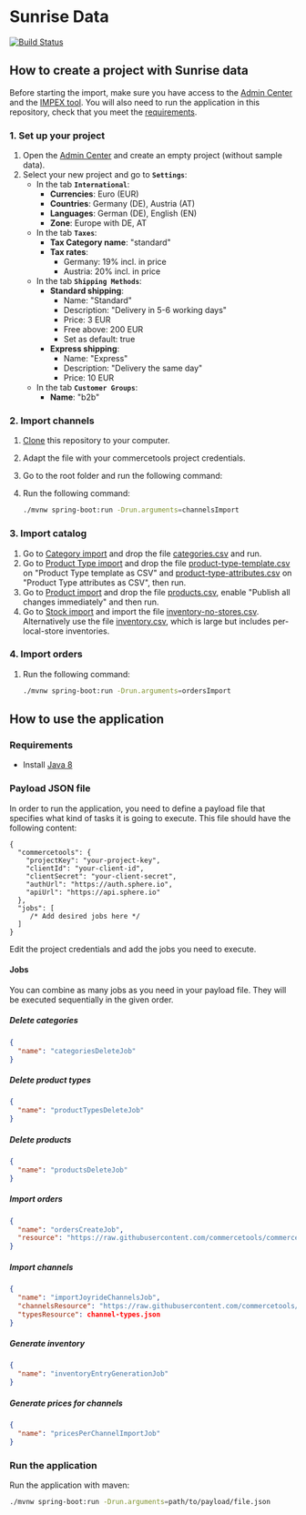 # Sunrise Data

[![Build Status](https://travis-ci.org/commercetools/commercetools-sunrise-data.svg?branch=master)](https://travis-ci.org/commercetools/commercetools-sunrise-data)


## How to create a project with Sunrise data

Before starting the import, make sure you have access to the [Admin Center](https://admin.commercetools.com) and the [IMPEX tool](https://impex.commercetools.com/). You will also need to run the application in this repository, check that you meet the [requirements](#requirements).

### 1. Set up your project
1. Open the [Admin Center](https://admin.commercetools.com) and create an empty project (without sample data).
2. Select your new project and go to **`Settings`**:
    - In the tab **`International`**:
        - **Currencies**: Euro (EUR)
        - **Countries**: Germany (DE), Austria (AT)
        - **Languages**: German (DE), English (EN)
        - **Zone**: Europe with DE, AT
    - In the tab **`Taxes`**:
        - **Tax Category name**: "standard"
        - **Tax rates**:
            - Germany: 19% incl. in price
            - Austria: 20% incl. in price
    - In the tab **`Shipping Methods`**:
        - **Standard shipping**:
            - Name: "Standard"
            - Description: "Delivery in 5-6 working days"
            - Price: 3 EUR
            - Free above: 200 EUR
            - Set as default: true
        - **Express shipping**:
            - Name: "Express"
            - Description: "Delivery the same day"
            - Price: 10 EUR
    - In the tab **`Customer Groups`**:
        - **Name**: "b2b"
        
### 2. Import channels
1. [Clone](https://help.github.com/articles/cloning-a-repository/) this repository to your computer.
3. Adapt the file with your commercetools project credentials.

2. Go to the root folder and run the following command:
4. Run the following command:
    ```bash
    ./mvnw spring-boot:run -Drun.arguments=channelsImport
    ```

### 3. Import catalog
1. Go to [Category import](https://impex.commercetools.com/commands/category-import) and drop the file [categories.csv](https://raw.githubusercontent.com/commercetools/commercetools-sunrise-data/master/data/categories/categories.csv) and run.
2. Go to [Product Type import](https://impex.commercetools.com/commands/product-type-import) and drop the file [product-type-template.csv](https://raw.githubusercontent.com/commercetools/commercetools-sunrise-data/master/data/producttypes/product-type-template.csv) on "Product Type template as CSV" and [product-type-attributes.csv](https://raw.githubusercontent.com/commercetools/commercetools-sunrise-data/master/data/producttypes/product-type-attributes.csv) on "Product Type attributes as CSV", then run. 
3. Go to [Product import](https://impex.commercetools.com/commands/product-import) and drop the file [products.csv](https://raw.githubusercontent.com/commercetools/commercetools-sunrise-data/master/data/products/products.csv), enable "Publish all changes immediately" and then run.
4. Go to [Stock import](https://impex.commercetools.com/commands/stock-import) and import the file [inventory-no-stores.csv](https://raw.githubusercontent.com/commercetools/commercetools-sunrise-data/master/data/inventory/inventory-no-stores.csv). Alternatively use the file [inventory.csv](https://raw.githubusercontent.com/commercetools/commercetools-sunrise-data/master/data/inventory/inventory.csv), which is large but includes per-local-store inventories.

### 4. Import orders

1. Run the following command:
    ```bash
    ./mvnw spring-boot:run -Drun.arguments=ordersImport
    ```
    
## How to use the application

### Requirements

- Install [Java 8](http://www.oracle.com/technetwork/java/javase/downloads/jdk8-downloads-2133151.html)

### Payload JSON file

In order to run the application, you need to define a payload file that specifies what kind of tasks it is going to execute. This file should have the following content:

```
{
  "commercetools": {
    "projectKey": "your-project-key",
    "clientId": "your-client-id",
    "clientSecret": "your-client-secret",
    "authUrl": "https://auth.sphere.io",
    "apiUrl": "https://api.sphere.io"
  },
  "jobs": [
     /* Add desired jobs here */
  ]
}
```
Edit the project credentials and add the jobs you need to execute.

#### Jobs

You can combine as many jobs as you need in your payload file. They will be executed sequentially in the given order.

##### Delete categories
```json
{
  "name": "categoriesDeleteJob"
}
```

##### Delete product types
```json
{
  "name": "productTypesDeleteJob"
}
```

##### Delete products
```json
{
  "name": "productsDeleteJob"
}
```

##### Import orders
```json
{
  "name": "ordersCreateJob",
  "resource": "https://raw.githubusercontent.com/commercetools/commercetools-sunrise-data/master/data/orders/orders.json"
}
```

##### Import channels
```json
{
  "name": "importJoyrideChannelsJob",
  "channelsResource": "https://raw.githubusercontent.com/commercetools/commercetools-sunrise-data/master/data/channels/channels.json",
  "typesResource": channel-types.json
}
```

##### Generate inventory
```json
{
  "name": "inventoryEntryGenerationJob"
}
```

##### Generate prices for channels
```json
{
  "name": "pricesPerChannelImportJob"
}
```

### Run the application
Run the application with maven:
```bash
./mvnw spring-boot:run -Drun.arguments=path/to/payload/file.json
``` 
